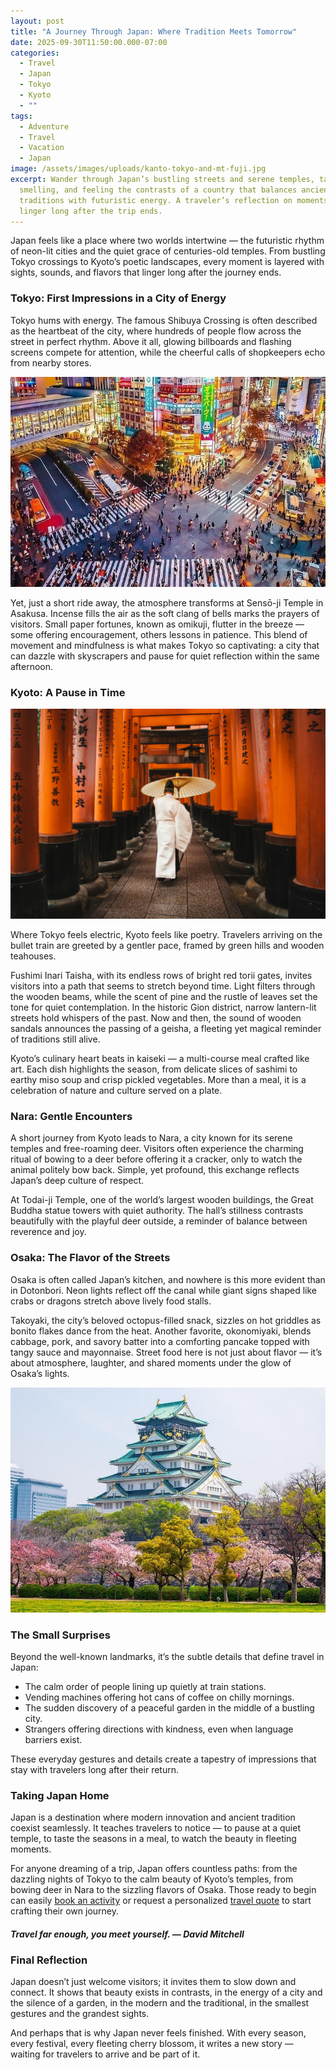 ```yaml
---
layout: post
title: "A Journey Through Japan: Where Tradition Meets Tomorrow"
date: 2025-09-30T11:50:00.000-07:00
categories:
  - Travel
  - Japan
  - Tokyo
  - Kyoto
  - ""
tags:
  - Adventure
  - Travel
  - Vacation
  - Japan
image: /assets/images/uploads/kanto-tokyo-and-mt-fuji.jpg
excerpt: Wander through Japan’s bustling streets and serene temples, tasting,
  smelling, and feeling the contrasts of a country that balances ancient
  traditions with futuristic energy. A traveler’s reflection on moments that
  linger long after the trip ends.
---
```

Japan feels like a place where two worlds intertwine — the futuristic rhythm of neon-lit cities and the quiet grace of centuries-old temples. From bustling Tokyo crossings to Kyoto’s poetic landscapes, every moment is layered with sights, sounds, and flavors that linger long after the journey ends.

### **Tokyo: First Impressions in a City of Energy**

Tokyo hums with energy. The famous Shibuya Crossing is often described as the heartbeat of the city, where hundreds of people flow across the street in perfect rhythm. Above it all, glowing billboards and flashing screens compete for attention, while the cheerful calls of shopkeepers echo from nearby stores.

![](/assets/images/uploads/photo0jpg.jpg)

Yet, just a short ride away, the atmosphere transforms at Sensō-ji Temple in Asakusa. Incense fills the air as the soft clang of bells marks the prayers of visitors. Small paper fortunes, known as omikuji, flutter in the breeze — some offering encouragement, others lessons in patience. This blend of movement and mindfulness is what makes Tokyo so captivating: a city that can dazzle with skyscrapers and pause for quiet reflection within the same afternoon.

### **Kyoto: A Pause in Time**

![](/assets/images/uploads/pexels-dsd-143941-1822605.jpg)

Where Tokyo feels electric, Kyoto feels like poetry. Travelers arriving on the bullet train are greeted by a gentler pace, framed by green hills and wooden teahouses.

Fushimi Inari Taisha, with its endless rows of bright red torii gates, invites visitors into a path that seems to stretch beyond time. Light filters through the wooden beams, while the scent of pine and the rustle of leaves set the tone for quiet contemplation. In the historic Gion district, narrow lantern-lit streets hold whispers of the past. Now and then, the sound of wooden sandals announces the passing of a geisha, a fleeting yet magical reminder of traditions still alive.

Kyoto’s culinary heart beats in kaiseki — a multi-course meal crafted like art. Each dish highlights the season, from delicate slices of sashimi to earthy miso soup and crisp pickled vegetables. More than a meal, it is a celebration of nature and culture served on a plate.

### **Nara: Gentle Encounters**

A short journey from Kyoto leads to Nara, a city known for its serene temples and free-roaming deer. Visitors often experience the charming ritual of bowing to a deer before offering it a cracker, only to watch the animal politely bow back. Simple, yet profound, this exchange reflects Japan’s deep culture of respect.

At Todai-ji Temple, one of the world’s largest wooden buildings, the Great Buddha statue towers with quiet authority. The hall’s stillness contrasts beautifully with the playful deer outside, a reminder of balance between reverence and joy.

### **Osaka: The Flavor of the Streets**

Osaka is often called Japan’s kitchen, and nowhere is this more evident than in Dotonbori. Neon lights reflect off the canal while giant signs shaped like crabs or dragons stretch above lively food stalls.

Takoyaki, the city’s beloved octopus-filled snack, sizzles on hot griddles as bonito flakes dance from the heat. Another favorite, okonomiyaki, blends cabbage, pork, and savory batter into a comforting pancake topped with tangy sauce and mayonnaise. Street food here is not just about flavor — it’s about atmosphere, laughter, and shared moments under the glow of Osaka’s lights.

![](/assets/images/uploads/osaka.jpg)

### **The Small Surprises**

Beyond the well-known landmarks, it’s the subtle details that define travel in Japan:

* The calm order of people lining up quietly at train stations.
* Vending machines offering hot cans of coffee on chilly mornings.
* The sudden discovery of a peaceful garden in the middle of a bustling city.
* Strangers offering directions with kindness, even when language barriers exist.

These everyday gestures and details create a tapestry of impressions that stay with travelers long after their return.

### **Taking Japan Home**

Japan is a destination where modern innovation and ancient tradition coexist seamlessly. It teaches travelers to notice — to pause at a quiet temple, to taste the seasons in a meal, to watch the beauty in fleeting moments.

For anyone dreaming of a trip, Japan offers countless paths: from the dazzling nights of Tokyo to the calm beauty of Kyoto’s temples, from bowing deer in Nara to the sizzling flavors of Osaka. Those ready to begin can easily [book an activity](https://www.viator.com/Japan/d16-ttd?pid=P00006875&uid=U00418023&mcid=58086&currency=USD) or request a personalized [travel quote](https://forms.gle/P4nqRFgJPHZRUPoJ7) to start crafting their own journey.

#### *Travel far enough, you meet yourself. — David Mitchell*

### **Final Reflection**

Japan doesn’t just welcome visitors; it invites them to slow down and connect. It shows that beauty exists in contrasts, in the energy of a city and the silence of a garden, in the modern and the traditional, in the smallest gestures and the grandest sights.

And perhaps that is why Japan never feels finished. With every season, every festival, every fleeting cherry blossom, it writes a new story — waiting for travelers to arrive and be part of it.
